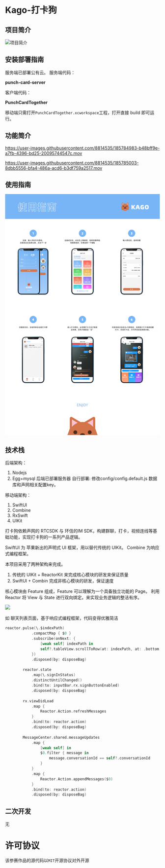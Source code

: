 

# Kago-打卡狗

## 项目简介
![项目简介](assets/readme.png)

## 安装部署指南
服务端已部署公有云。
服务端代码：

**punch-card-server**

客户端代码：

**PunchCardTogether**

移动端只需打开`PunchCardTogether.xcworkspace`工程，打开直接 build 即可运行。


## 功能简介



https://user-images.githubusercontent.com/8814535/185784983-b48bff9e-a7fb-4396-bd25-20095744547c.mov



https://user-images.githubusercontent.com/8814535/185785003-8dbb5556-bfa4-486a-acd6-b3df759a2517.mov


## 使用指南
![](assets/tutorial.jpg)
## 技术栈
后端架构：
1. Nodejs
2. Egg+mysql
后端已部署服务器
自行部署: 修改config/config.default.js 数据库和声网相关配置key。

移动端架构：
1. SwiftUI
2. Combine
3. RxSwift
4. UIKit

打卡狗依赖声网的 RTCSDK 与 环信的IM SDK，构建群聊，打卡，视频连线等基础功能，实现打卡狗的一系列产品逻辑。

SwiftUI 为 苹果新出的声明式 UI 框架，用以替代传统的 UIKit。
Combine 为响应式编程框架。

本项目采用了两种架构来完成。
1. 传统的 UIKit + ReactorKit 来完成核心模块的研发来保证质量
2. SwiftUI + Combin 完成非核心模块的研发，保证速度

核心模块由 Feature 组成，Feature 可以理解为一个具备独立功能的 Page。
利用 Reactor 将 View 与 State 进行双向绑定。来实现业务逻辑的整洁有序。

![](https://cloud.githubusercontent.com/assets/931655/25073432/a91c1688-2321-11e7-8f04-bf91031a09dd.png)

如 聊天列表页面，基于响应式编程框架，代码变得优雅简洁

```swift
reactor.pulse(\.$indexPath)
            .compactMap { $0 }
            .subscribe(onNext: {
                [weak self] indexPath in
                self?.tableView.scrollToRow(at: indexPath, at: .bottom, animated: false)
            })
            .disposed(by: disposeBag)
        
        reactor.state
            .map(\.signInStatus)
            .distinctUntilChanged()
            .bind(to: inputBar.rx.signButtonEnabled)
            .disposed(by: disposeBag)
        
        rx.viewDidLoad
            .map {
                Reactor.Action.refreshMessages
            }
            .bind(to: reactor.action)
            .disposed(by: disposeBag)
        
        MessageCenter.shared.messageUpdates
            .map {
                [weak self] in
                $0.filter { message in
                    message.conversationId == self?.conversationId
                }
            }
            .map {
                Reactor.Action.appendMessages($0)
            }
            .bind(to: reactor.action)
            .disposed(by: disposeBag)
```

## 二次开发
无

# 许可协议

该参赛作品的源代码以`MIT`开源协议对外开源
